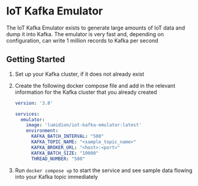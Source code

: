# IoT Kafka Emulator

The IoT Kafka Emulator exists to generate large amounts of IoT data and dump it into Kafka. The emulator is very fast
and, depending on configuration, can write 1 million records to Kafka per second

## Getting Started

1. Set up your Kafka cluster, if it does not already exist

2. Create the following docker compose file and add in the relevant information for the Kafka cluster that you already
   created

    ```yaml
    version: '3.8'
    
    services:
      emulator:
        image: 'lumidion/iot-kafka-emulator:latest'
        environment:
          KAFKA_BATCH_INTERVAL: "500"
          KAFKA_TOPIC_NAME: "<sample_topic_name>"
          KAFKA_BROKER_URL: "<host>:<port>"
          KAFKA_BATCH_SIZE: "10000"
          THREAD_NUMBER: "500"
    ```

3. Run `docker compose up` to start the service and see sample data flowing into your Kafka topic immediately